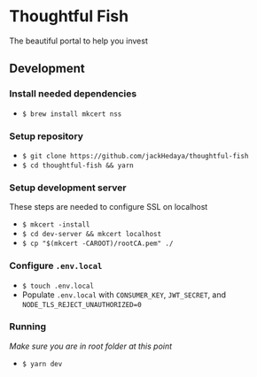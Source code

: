 # Thoughtful Fish

The beautiful portal to help you invest

## Development

### Install needed dependencies

- `$ brew install mkcert nss`

### Setup repository

- `$ git clone https://github.com/jackHedaya/thoughtful-fish`
- `$ cd thoughtful-fish && yarn`

### Setup development server

These steps are needed to configure SSL on localhost

- `$ mkcert -install`
- `$ cd dev-server && mkcert localhost`
- `$ cp "$(mkcert -CAROOT)/rootCA.pem" ./`

### Configure `.env.local`

- `$ touch .env.local`
- Populate `.env.local` with `CONSUMER_KEY`, `JWT_SECRET`, and `NODE_TLS_REJECT_UNAUTHORIZED=0`

### Running

_Make sure you are in root folder at this point_

- `$ yarn dev`
